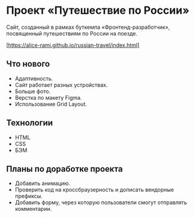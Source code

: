 # Проект «Путешествие по России»

Сайт, созданный в рамках буткемпа «Фронтенд-разработчик», посвященный путешествиям по России на поезде.

[https://alice-rami.github.io/russian-travel/index.html]


## Что нового

* Адаптивность.
* Сайт работает разных устройствах.
* Больше фото.
* Верстка по макету Figma.
* Использование Grid Layout.

## Технологии

* HTML
* CSS
* БЭМ

## Планы по доработке проекта

* Добавить анимацию.
* Проверить код на кроссбраузерность и дописать вендорные префиксы.
* Добавить форму, через которую пользователи смогут отправлять комментарии.